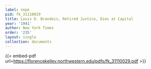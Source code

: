 ```yaml
---
label: nope
pid: fk_31110029
title: Louis D. Brandeis, Retired Justice, Dies at Capital
year: '1941'
author: New York Times
order: '235'
layout: single
collection: documents
---
```



{{< embed-pdf url=https://florencekelley.northwestern.edu/pdfs/fk_31110029.pdf >}}